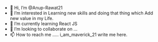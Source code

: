 - 👋 Hi, I’m @Anup-Rawat21
- 👀 I’m interested in Learning new skills and doing that thing which Add new value in my Life.
- 🌱 I’m currently learning React JS
- 💞️ I’m looking to collaborate on ...
- 📫 How to reach me ..... i_am_maverick_21  write me here.

<!---
Anup-Rawat21/Anup-Rawat21 is a ✨ special ✨ repository because its `README.md` (this file) appears on your GitHub profile.
You can click the Preview link to take a look at your changes.
--->
